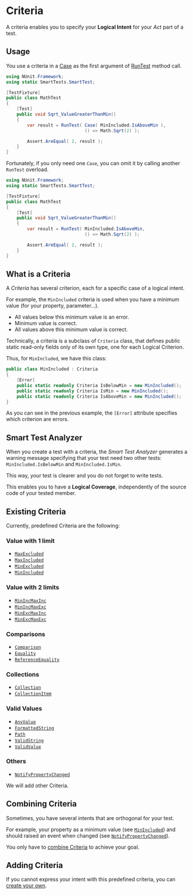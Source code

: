 # Criteria

A criteria enables you to specify your **Logical Intent** for your *Act* part of a test.

## Usage

You use a criteria in a [Case](/doc/Cases/readme.md) as the first argument of [RunTest](/doc/WriteSmartTest.md) method call.

```C#
using NUnit.Framework;
using static SmartTests.SmartTest;

[TestFixture]
public class MathTest
{
    [Test]
    public void Sqrt_ValueGreaterThanMin()
    {
        var result = RunTest( Case( MinIncluded.IsAboveMin ),
                              () => Math.Sqrt(2) );

        Assert.AreEqual( 2, result );
    }
}
```

Fortunately, if you only need one `Case`, you can omit it by calling another `RunTest` overload.

```C#
using NUnit.Framework;
using static SmartTests.SmartTest;

[TestFixture]
public class MathTest
{
    [Test]
    public void Sqrt_ValueGreaterThanMin()
    {
        var result = RunTest( MinIncluded.IsAboveMin,
                              () => Math.Sqrt(2) );

        Assert.AreEqual( 2, result );
    }
}
```

## What is a Criteria

A *Criteria* has several criterion, each for a specific case of a logical intent.

For example, the `MinIncluded` criteria is used when you have a minimum value (for your property, parameter...).

* All values below this minimum value is an error.
* Minimum value is correct.
* All values above this minimum value is correct.

Technically, a criteria is a subclass of `Criteria` class, that defines public static read-only fields only of its own type, one for each Logical Criterion.

Thus, for `MinIncluded`, we have this class:

```C#
public class MinIncluded : Criteria
{
    [Error]
    public static readonly Criteria IsBelowMin = new MinIncluded();
    public static readonly Criteria IsMin = new MinIncluded();
    public static readonly Criteria IsAboveMin = new MinIncluded();
}
```

As you can see in the previous example, the `[Error]` attribute specifies which criterion are errors.

## Smart Test Analyzer

When you create a test with a criteria, the *Smart Test Analyzer* generates a warning message specifying that your test need two other tests: `MinIncluded.IsBelowMin` and `MinIncluded.IsMin`.

This way, your test is clearer and you do not forget to write tests.

This enables you to have a **Logical Coverage**, independently of the source code of your tested member.

## Existing Criteria

Currently, predefined Criteria are the following:

### Value with 1 limit

* [`MaxExcluded`](MaxExcluded.md)
* [`MaxIncluded`](MaxIncluded.md)
* [`MinExcluded`](MinExcluded,md)
* [`MinIncluded`](MinIncluded.md)

### Value with 2 limits

* [`MinIncMaxInc`](MinIncMaxInc.md)
* [`MinIncMaxExc`](MinIncMaxExc.md)
* [`MinExcMaxInc`](MinExcMaxInc.md)
* [`MinExcMaxExc`](MinExcMaxExc.md)

### Comparisons

* [`Comparison`](Comparison.md)
* [`Equality`](Equality.md)
* [`ReferenceEquality`](ReferenceEquality.md)

### Collections

* [`Collection`](Collection.md)
* [`CollectionItem`](CollectionItem.md)

### Valid Values

* [`AnyValue`](AnyValue.md)
* [`FormattedString`](FormattedString.md)
* [`Path`](Path.md)
* [`ValidString`](ValidString.md)
* [`ValidValue`](ValidValue.md)

### Others

* [`NotifyPropertyChanged`](NotifyPropertyChanged.md)

We will add other Criteria.

## Combining Criteria

Sometimes, you have several intents that are orthogonal for your test.

For example, your property as a minimum value (see [`MinIncluded`](MinIncluded.md)) and should raised an event when changed (see [`NotifyPropertyChanged`](NotifyPropertyChanged.md)).

You only have to [combine Criteria](combine.md) to achieve your goal.

## Adding Criteria

If you cannot express your intent with this predefined criteria, you can [create your own](adding.md).